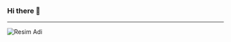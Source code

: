 ### Hi there 👋

----


![Resim Adi](https://i.pinimg.com/originals/5d/58/a2/5d58a267c983b8db15ed627852fda3ea.jpg)

